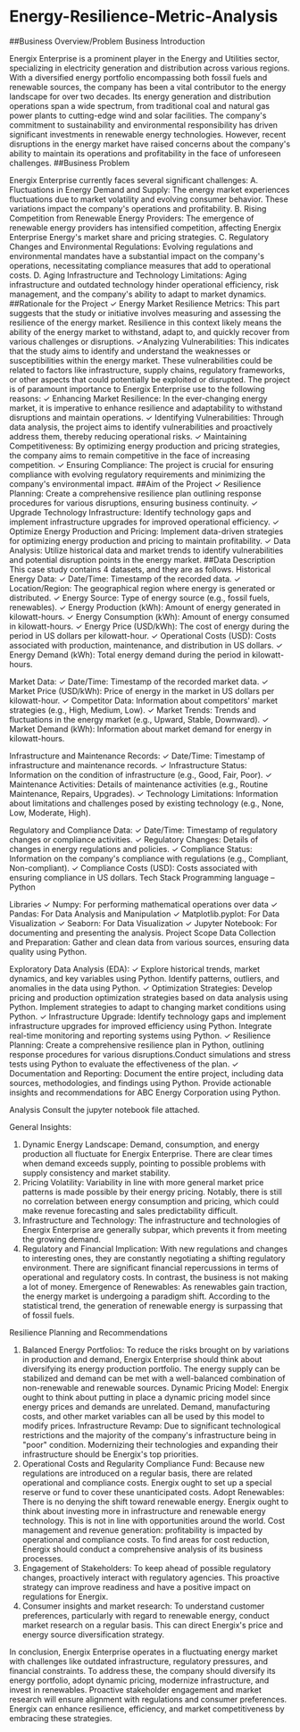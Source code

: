 # Energy-Resilience-Metric-Analysis
##Business Overview/Problem
Business Introduction
 
Energix Enterprise is a prominent player in the Energy and Utilities sector, specializing in electricity generation and distribution across various regions. With a diversified energy portfolio encompassing both fossil fuels and renewable sources, the company has been a vital contributor to the energy landscape for over two decades. 
Its energy generation and distribution operations span a wide spectrum, from traditional coal and natural gas power plants to cutting-edge wind and solar facilities. The company's commitment to sustainability and environmental responsibility has driven significant investments in renewable energy technologies.
However, recent disruptions in the energy market have raised concerns about the company's ability to maintain its operations and profitability in the face of unforeseen challenges.
##Business Problem

Energix Enterprise currently faces several significant challenges:
A. Fluctuations in Energy Demand and Supply: The energy market experiences fluctuations due to market volatility and evolving consumer behavior. These variations impact the company's operations and profitability.
B. Rising Competition from Renewable Energy Providers: The emergence of renewable energy providers has intensified competition, affecting Energix Enterprise  Energy's market share and pricing strategies.
C. Regulatory Changes and Environmental Regulations: Evolving regulations and environmental mandates have a substantial impact on the company's operations, necessitating compliance measures that add to operational costs.
D. Aging Infrastructure and Technology Limitations: Aging infrastructure and outdated technology hinder operational efficiency, risk management, and the company's ability to adapt to market dynamics.
##Rationale for the Project
✓ Energy Market Resilience Metrics: This part suggests that the study or initiative involves measuring and assessing the resilience of the energy market. Resilience in this context likely means the ability of the energy market to withstand, adapt to, and quickly recover from various challenges or disruptions.
✓Analyzing Vulnerabilities: This indicates that the study aims to identify and understand the weaknesses or susceptibilities within the energy market. These vulnerabilities could be related to factors like infrastructure, supply chains, regulatory frameworks, or other aspects that could potentially be exploited or disrupted.
The project is of paramount importance to Energix Enterprise use to the following reasons:
✓ Enhancing Market Resilience: In the ever-changing energy market, it is imperative to enhance resilience and adaptability to withstand disruptions and maintain operations.
✓ Identifying Vulnerabilities: Through data analysis, the project aims to identify vulnerabilities and proactively address them, thereby reducing operational risks.
✓ Maintaining Competitiveness: By optimizing energy production and pricing strategies, the company aims to remain competitive in the face of increasing competition.
✓ Ensuring Compliance: The project is crucial for ensuring compliance with evolving regulatory requirements and minimizing the company's environmental impact.
##Aim of the Project
✓ Resilience Planning: Create a comprehensive resilience plan outlining response procedures for various disruptions, ensuring business continuity.
✓ Upgrade Technology Infrastructure: Identify technology gaps and implement infrastructure upgrades for improved operational efficiency.
✓ Optimize Energy Production and Pricing: Implement data-driven strategies for optimizing energy production and pricing to maintain profitability.
✓ Data Analysis: Utilize historical data and market trends to identify vulnerabilities and potential disruption points in the energy market.
##Data Description
This case study contains 4 datasets, and they are as follows.
Historical Energy Data: 
✓ Date/Time: Timestamp of the recorded data.
✓ Location/Region: The geographical region where energy is generated or distributed.
✓ Energy Source: Type of energy source (e.g., fossil fuels, renewables).
✓ Energy Production (kWh): Amount of energy generated in kilowatt-hours.
✓ Energy Consumption (kWh): Amount of energy consumed in kilowatt-hours.
✓ Energy Price (USD/kWh): The cost of energy during the period in US dollars per kilowatt-hour.
✓ Operational Costs (USD): Costs associated with production, maintenance, and distribution in US dollars.
✓ Energy Demand (kWh): Total energy demand during the period in kilowatt-hours.

 
Market Data:
✓ Date/Time: Timestamp of the recorded market data.
✓ Market Price (USD/kWh): Price of energy in the market in US dollars per kilowatt-hour.
✓ Competitor Data: Information about competitors' market strategies (e.g., High, Medium, Low).
✓ Market Trends: Trends and fluctuations in the energy market (e.g., Upward, Stable, Downward).
✓ Market Demand (kWh): Information about market demand for energy in kilowatt-hours.

 
Infrastructure and Maintenance Records:
✓ Date/Time: Timestamp of infrastructure and maintenance records.
✓ Infrastructure Status: Information on the condition of infrastructure (e.g., Good, Fair, Poor).
✓ Maintenance Activities: Details of maintenance activities (e.g., Routine Maintenance, Repairs, Upgrades).
✓ Technology Limitations: Information about limitations and challenges posed by existing technology (e.g., None, Low, Moderate, High).

 
Regulatory and Compliance Data:
✓ Date/Time: Timestamp of regulatory changes or compliance activities.
✓ Regulatory Changes: Details of changes in energy regulations and policies.
✓ Compliance Status: Information on the company's compliance with regulations (e.g., Compliant, Non-compliant).
✓ Compliance Costs (USD): Costs associated with ensuring compliance in US dollars.
Tech Stack
Programming language – Python
 
Libraries
✓ Numpy: For performing mathematical operations over data
✓ Pandas: For Data Analysis and Manipulation
✓ Matplotlib.pyplot: For Data Visualization
✓ Seaborn: For Data Visualization
✓ Jupyter Notebook: For documenting and presenting the analysis.
Project Scope
Data Collection and Preparation: Gather and clean data from various sources, ensuring data quality using Python.

Exploratory Data Analysis (EDA): 
✓ Explore historical trends, market dynamics, and key variables using Python. Identify patterns, outliers, and anomalies in the data using Python.
✓ Optimization Strategies: Develop pricing and production optimization strategies based on data analysis using Python. Implement strategies to adapt to changing market conditions using Python.
✓ Infrastructure Upgrade: Identify technology gaps and implement infrastructure upgrades for improved efficiency using Python. Integrate real-time monitoring and reporting systems using Python.
✓ Resilience Planning: Create a comprehensive resilience plan in Python, outlining response procedures for various disruptions.Conduct simulations and stress tests using Python to evaluate the effectiveness of the plan.
✓ Documentation and Reporting: Document the entire project, including data sources, methodologies, and findings using Python.
Provide actionable insights and recommendations for ABC Energy Corporation using Python.

Analysis
Consult the jupyter notebook file attached.

General Insights:
1.	Dynamic Energy Landscape: Demand, consumption, and energy production all fluctuate for Energix Enterprise. There are clear times when demand exceeds supply, pointing to possible problems with supply consistency and market stability.
2.	Pricing Volatility: Variability in line with more general market price patterns is made possible by their energy pricing. Notably, there is still no correlation between energy consumption and pricing, which could make revenue forecasting and sales predictability difficult.
3.	Infrastructure and Technology: The infrastructure and technologies of Energix Enterprise are generally subpar, which prevents it from meeting the growing demand.
4.	Regulatory and Financial Implication: With new regulations and changes to interesting ones, they are constantly negotiating a shifting regulatory environment. There are significant financial repercussions in terms of operational and regulatory costs. In contrast, the business is not making a lot of money. 
Emergence of Renewables: As renewables gain traction, the energy market is undergoing a paradigm shift. According to the statistical trend, the generation of renewable energy is surpassing that of fossil fuels. 

Resilience Planning and Recommendations
1.	Balanced Energy Portfolios: To reduce the risks brought on by variations in production and demand, Energix Enterprise should think about diversifying its energy production portfolio. The energy supply can be stabilized and demand can be met with a well-balanced combination of non-renewable and renewable sources. 
Dynamic Pricing Model: Energix ought to think about putting in place a dynamic pricing model since energy prices and demands are unrelated. Demand, manufacturing costs, and other market variables can all be used by this model to modify prices. 
Infrastructure Revamp: Due to significant technological restrictions and the majority of the company's infrastructure being in "poor" condition. Modernizing their technologies and expanding their infrastructure should be Energix's top priorities. 
2.	Operational Costs and Regularity Compliance Fund: Because new regulations are introduced on a regular basis, there are related operational and compliance costs. Energix ought to set up a special reserve or fund to cover these unanticipated costs. 
Adopt Renewables: There is no denying the shift toward renewable energy. Energix ought to think about investing more in infrastructure and renewable energy technology. This is not in line with opportunities around the world. 
Cost management and revenue generation: profitability is impacted by operational and compliance costs. To find areas for cost reduction, Energix should conduct a comprehensive analysis of its business processes. 
3.	Engagement of Stakeholders: To keep ahead of possible regulatory changes, proactively interact with regulatory agencies. This proactive strategy can improve readiness and have a positive impact on regulations for Energix.
4.	Consumer insights and market research: To understand customer preferences, particularly with regard to renewable energy, conduct market research on a regular basis. This can direct Energix's price and energy source diversification strategy. 

In conclusion, Energix Enterprise operates in a fluctuating energy market with challenges like outdated infrastructure, regulatory pressures, and financial constraints. To address these, the company should diversify its energy portfolio, adopt dynamic pricing, modernize infrastructure, and invest in renewables. Proactive stakeholder engagement and market research will ensure alignment with regulations and consumer preferences. Energix can enhance resilience, efficiency, and market competitiveness by embracing these strategies.


